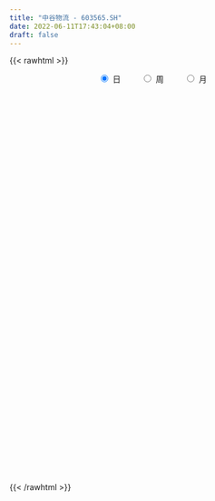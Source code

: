 ```yaml
---
title: "中谷物流 - 603565.SH"
date: 2022-06-11T17:43:04+08:00
draft: false
---
```

{{< rawhtml >}}
    <div style="text-align: center">
        <label style="padding: 1rem;"><input style="margin-right: .5rem" type="radio" name="period" value="D" checked onclick="period_change(this)">日</label>
        <label style="padding: 1rem;"><input style="margin-right: .5rem" type="radio" name="period" value="W" onclick="period_change(this)">周</label>
        <label style="padding: 1rem;"><input style="margin-right: .5rem" type="radio" name="period" value="M" onclick="period_change(this)">月</label>
    </div>
    <div id="chart" style="height: 700px;"></div> 
    <script type="text/javascript">
        const D_v = [237188.42,53908.66,262258.5,157095.09,136409.06,141090.63,128009.86,104294.39,94735.4,55069.88,57571.74,62837.96,72976.73,126540.37,88509.04,46260.18,53401.35,67285.75,56497.5,60122.3,65157.18,42280.66,78595.77,151498.36,154865.98,202336.04,271551.57,124899.42,53876.18,83811.5,65877.75,100836.95,74478.21,49555.76,63691.43,58298.59,59588.65,58805.15,25165.7,30138.31,25303.61,26498.11,25562.82,32880.27,24073.7,26639.36,21427.91,26574.02,19070.35,33360.5,27538.51,21193.32,27405.57,37505.98,33437.03,24473.67,42433.12,73672.25,83973.4,55628.96,40301.13,63546.05,41467.62,34018.12,53313.97,69613.46,49071.98,192414.61,159209.19,165263.36,182015.68,161382.34,144967.26,119355.01,110012.51,95532.97,74534.87,125785.97,142626.91,130291.02,65245.93,45692.0,49255.56,57880.87,33441.0,49603.56,33515.4,34345.32,48567.79,29032.4,37798.2,34421.09,49026.65,35272.4,51037.82,50056.37,47981.9,55543.21,29481.03,26419.26,38163.95,49086.45,35914.96,36861.52,41968.65,22007.99,20885.79,16574.69,12843.5,18260.0,19249.0,10300.0,9629.34,15726.39,17150.35,14775.33,17601.87,9841.48,14853.5,14336.48,12485.82,15570.83,8886.0,12252.0,13333.0,67188.78,42731.38,17237.01,25433.06,19379.09,10179.0,7295.32,5089.19,9665.38,10407.09,12994.4,8589.0,13946.46,10546.92,37596.73,21582.1,18361.0,11341.17,28903.71,18011.21,31109.28,27218.0,13348.51,16728.21,13982.54,24974.06,29580.59,23413.77,24142.42,36120.05,61499.69,28339.2,28182.96,24383.1,20309.07,22620.44,31397.43,17874.13,12346.64,28032.72,28359.95,23601.46,20793.22,32876.9,22154.28,33950.42,30893.47,28796.19,33280.57,28022.73,19840.08,25329.75,26369.53,26739.31,61157.09,28693.68,27820.47,21093.81,36969.8,30234.24,20315.42,16453.23,53147.92,23468.65,23628.27,22754.7,18573.2,21866.36,36500.93,65590.0,32618.9,27998.24,38865.68,32272.66,25819.1,25277.04,50028.18,66854.59,63545.66,48058.99,43547.23,61560.99,29495.45,33348.84,32374.08,48971.27,53253.25,36670.5,37921.16,42876.41,52183.66,53891.38,40890.33,31283.47,31998.07,27963.99,25483.39,22234.21,16722.92,58075.61,31749.33,38008.16,20814.33,20813.0,37808.53,43841.85,27788.57,21644.62,31009.96,40123.11,28193.48,16234.26,21354.5,12859.24,21304.59,24266.71,26273.94,31396.7,43392.72,30257.83,37747.88,37915.13,48502.74,25203.45,25056.4,26486.9,19545.86,42874.74,22317.4,32162.43,19506.12,22884.76,32183.06,61241.02,48445.57,26632.67,32977.0,30690.81,26247.45,41515.45,33191.3,31133.15,32504.44,27515.84,40191.12,38038.32,23428.79,17463.05,27979.4,36552.83,27703.31,24659.4,37189.65,25927.09,16694.2,23857.5,15529.3,26017.03,34445.75,61035.48,49175.4,36287.91,29463.75,30505.88,15322.04,48678.35,84995.78,45213.93,37396.67,28471.83,23181.98,23741.3,37683.09,13970.11,17723.11,35971.65,52099.7,17759.31,18333.33,22231.7,25793.79,24898.05,55899.92,102162.12,70518.48,52248.98,61992.1,67542.58,71637.5,36258.44,36835.63,49879.52,74580.47,111391.8,49463.98,28538.78,35239.1,30080.62,30476.71,22474.09,27125.4,24146.03,28667.1,15874.4,19447.12,24839.55,16776.5,24200.74,15125.28,17636.36,20215.41,25746.42,13764.83,14597.35,21381.23,20849.2,31403.36,20444.35,22147.09,20641.23,23944.24,27442.0,90794.11,63783.28,54504.33,32104.52,44068.75,68876.72,81752.59,76056.07,48252.6,50242.65,37378.96,36431.72,29111.66,70919.19,52640.64,67891.18,46865.22,35931.84,69575.14,53792.1,31244.69,37658.1,85626.36,63849.55,147723.39,86964.34,55699.93,39359.58,29937.43,35023.54,35275.24,39911.37,56055.82,58913.43,52223.64,45194.51,62580.7,77618.71,52229.09,65062.25,61030.55,78241.08,42403.41,52663.25,53467.57,54107.78,30991.67,48128.97,71557.97,68925.55,86074.68,112849.12,115734.88,108998.72,69878.68,71057.12,75734.2,59376.44,50500.72,63139.28,79488.03,83534.95,62311.8]
const D_histogram = [0.0,-0.2035783476,-0.5012835675,-0.7410432291,-0.8236506536,-0.8085703594,-0.7439724669,-0.6768319865,-0.633049198,-0.5479611566,-0.4816768057,-0.385520952,-0.2760805409,-0.141085248,-0.0836197875,-0.0431088336,0.0211260351,0.092347909,0.1493269918,0.128957668,0.0551381446,0.0440967546,0.1009615569,0.2424881276,0.3755004808,0.6185158097,0.5678854403,0.4411389367,0.3482661509,0.2309217533,0.1702344638,0.1893335626,0.1663874056,0.1300370977,0.1392249745,0.1378657393,0.1360345745,0.0832776014,0.0605275467,0.0321128226,0.0104984215,0.004466292,0.0078686864,0.0016719248,0.0089249312,0.0216547287,0.0224225377,0.004114269,0.0003269226,-0.0273463825,-0.0512471663,-0.0586501527,-0.0877378955,-0.0865727655,-0.0975801374,-0.0956340924,-0.1403363329,-0.0820637373,0.032140195,0.1019504792,0.11324033,0.1680492095,0.1875283557,0.2038366177,0.2500231253,0.2998203559,0.2898746627,0.4216715842,0.6491180061,0.7622925804,0.8433986286,0.8950398734,0.7479674786,0.7280482387,0.7074388833,0.5678022791,0.4138325607,0.3607537018,0.487105148,0.3793144758,0.2048589338,0.083451322,-0.1089372482,-0.3093164489,-0.4115973827,-0.3637675875,-0.3384013075,-0.2995934088,-0.2728574033,-0.2563820048,-0.2734204959,-0.220603748,-0.1339271499,-0.0653660522,0.0203043291,0.1045030977,0.2233325938,0.21673084,0.1300869569,0.125793243,0.14178274,0.2739849818,0.3310735331,0.2671355884,0.0803056796,-0.0999111418,-0.3467182832,-0.4536942121,-0.4880827358,-0.5244756921,-0.4371300848,-0.3626020592,-0.3036555206,-0.3206908027,-0.2388599843,-0.1868754821,-0.1897206208,-0.153598221,-0.0684299953,0.0163670918,0.0064661431,0.0098285466,0.0021601994,-0.0566973096,-0.1035812561,-0.0751725719,-0.1961718734,-0.2489501841,-0.2135151071,-0.2524340132,-0.266417937,-0.2596037562,-0.2350520112,-0.2160884325,-0.2113398272,-0.224840785,-0.1821896448,-0.1916797232,-0.1678225277,-0.0435217827,-0.0349895145,-0.0413121383,-0.0329073837,0.0054224468,0.0496380604,0.1646730317,0.2774854297,0.3300280197,0.3489462115,0.3220278809,0.4291541089,0.5658397587,0.6124039981,0.6477847178,0.1699414848,-0.2015909427,-0.4035910437,-0.4374065676,-0.4243026105,-0.3598122856,-0.2777999414,-0.0710466939,0.0302694492,0.1092591091,0.0792440872,0.2286360486,0.2957767718,0.3888568593,0.4694551834,0.463544786,0.2686486244,0.1199812443,0.1405498379,0.0226483808,-0.0170084696,-0.0412433647,-0.073592941,-0.1717064013,-0.2474306926,-0.3594715404,-0.4237645636,-0.4793210494,-0.5056133344,-0.451682278,-0.3479901118,-0.282845238,-0.2503749905,-0.3492824363,-0.3841550375,-0.3615101296,-0.3127501397,-0.2826501659,-0.2779431349,-0.0756141731,-0.0406514129,-0.082974573,-0.0558213134,0.0716563036,0.0292548478,-0.0217409475,0.0094768205,0.1665093907,0.4582446665,0.7076667525,0.851423877,1.1243303983,1.2768834237,1.2333274706,1.0841954271,0.8480717407,0.7089054818,0.6866058007,0.6586641725,0.6105572062,0.7877047926,0.8326652626,0.6080001759,0.4238416844,0.1773951413,0.0346105039,-0.0243075575,-0.1194131257,-0.2600223364,-0.3592856043,-0.6078537722,-0.7881687798,-0.8902045097,-0.8924024559,-0.8266839445,-0.517655612,-0.3302450464,-0.2766352417,-0.3046017322,-0.3075098755,-0.2759896595,-0.3866487632,-0.4240258264,-0.5025282243,-0.5077346306,-0.5734222228,-0.475071272,-0.3073332017,-0.4009493981,-0.5440659967,-0.7094660433,-0.7662262747,-0.8101599288,-0.7404344543,-0.6990781902,-0.6167273933,-0.5179751022,-0.4678220514,-0.32205758,-0.2324011077,-0.209523889,-0.1794465491,-0.1689983807,-0.0963492588,0.0448826134,0.1079994786,0.109027878,0.0995559717,0.1463136126,0.1502254098,0.2556464863,0.3100925668,0.3309421201,0.3339921822,0.3466627485,0.4430428372,0.4613838005,0.4370945977,0.3997643951,0.4089129511,0.3251665301,0.2174768214,0.1765107192,0.1229513439,0.0640261889,0.0282934282,0.0267748406,0.0033236042,-0.0020203357,0.0246914225,0.0987564687,0.0860748521,0.1037300332,0.0786110154,0.012503329,-0.0120406204,0.0514076334,0.1116812738,0.1678272933,0.141479224,0.0995839226,0.0652294056,0.0474643821,0.0013534709,-0.0218193697,-0.0516867652,-0.1000210911,-0.2094988819,-0.2662062222,-0.2575406874,-0.243505867,-0.1816140471,-0.1034059262,0.0532787802,0.2323088633,0.3662904627,0.436736563,0.5800960328,0.6269399761,0.5749437589,0.4649644649,0.3916329503,0.3665592846,0.46028002,0.3174482844,0.2277578643,0.1276947569,0.0458681573,-0.0918189933,-0.2136953816,-0.3200622271,-0.3976390465,-0.3405169187,-0.2388388514,-0.1420995268,-0.0519267187,0.0333507276,0.0523012077,0.0209084901,-0.0161896528,-0.0293551347,-0.0395265586,-0.0605997824,-0.0898159374,-0.0860235877,-0.1030263643,-0.1057717495,-0.0653725233,-0.0988172664,-0.1229606881,-0.1167539723,-0.1732702485,-0.2217082982,-0.4266881242,-0.5961756751,-0.6744614825,-0.6784555189,-0.7087958678,-0.7511672414,-0.7422629976,-0.6572373633,-0.5166105206,-0.3479665258,-0.2087382086,-0.1005134799,0.0013416942,0.1378962683,0.2312911469,0.3439035988,0.376996604,0.3921158573,0.4549100042,0.4290236278,0.3587821951,0.301256729,0.3018935871,0.2680645715,0.3484506839,0.3722483724,0.3035983987,0.2335176418,0.1663197895,0.1238559077,0.0503371092,0.0172524831,-0.1151527325,-0.1577407161,-0.1018739917,-0.0380483292,0.1098315008,0.2213439884,-0.35999173,-0.7239885159,-0.906779328,-0.980937409,-0.9674816453,-0.9161186306,-0.8103299445,-0.7079503758,-0.5974210337,-0.5034468282,-0.3649156369,-0.2189271934,-0.1347690923,-0.00284851,0.151461491,0.2832905772,0.3577347947,0.3946843326,0.4493305985,0.4441715207,0.4346090647,0.425626434,0.3935336633,0.3279578419,0.2785471423]
const D_fast = [0.0,-0.2544729345,-0.6774990463,-1.1025195151,-1.3910396031,-1.5781018987,-1.6994971229,-1.8015646391,-1.9160441502,-1.9679463979,-2.0220812484,-2.0223056327,-1.9818853568,-1.8821613759,-1.8456008624,-1.8158671168,-1.7463507394,-1.6520418882,-1.5577310574,-1.5458609642,-1.6058959515,-1.6059131528,-1.5238079613,-1.3216593587,-1.0947718853,-0.697127604,-0.6057866133,-0.6222483827,-0.6280546308,-0.6876685901,-0.7057972637,-0.6393647742,-0.6207140798,-0.6245551133,-0.5805609929,-0.5474537932,-0.5152763144,-0.5472138872,-0.5548320552,-0.5752185737,-0.5942083694,-0.5991239259,-0.5937543599,-0.5995331403,-0.5900489011,-0.5719054214,-0.565531978,-0.5828116794,-0.5865172952,-0.621027196,-0.6577397713,-0.6798052958,-0.7308275125,-0.7513055739,-0.7867079802,-0.8086704582,-0.8884567819,-0.8507001207,-0.7284611397,-0.6331632356,-0.5935633024,-0.4967421205,-0.4303808854,-0.3631134689,-0.25442118,-0.1296688605,-0.067145888,0.1700689296,0.559794853,0.8635425724,1.1554982777,1.4308994909,1.4708189658,1.6329117855,1.789162151,1.7914761165,1.7409645383,1.7780741048,2.0262018381,2.0132397848,1.8899989763,1.7894541949,1.5698313127,1.2921229997,1.0869427203,1.0438306186,0.9845965717,0.9485061182,0.9070277729,0.8594076703,0.7740140551,0.771679866,0.8248746766,0.8770942613,0.9678407249,1.0781652679,1.2528279125,1.3004088687,1.2462867247,1.2734413216,1.3248765036,1.5255749908,1.6654319254,1.6682778778,1.5015243889,1.2963297821,0.9628430698,0.7424435879,0.5860343803,0.418522501,0.3965855871,0.3804630979,0.3634957563,0.2662877735,0.2884035958,0.2936692276,0.2433939336,0.2411167782,0.3091775051,0.3980663651,0.3897819521,0.3956014924,0.3884731949,0.3154413585,0.242662098,0.2522776392,0.0822353693,-0.0327804873,-0.0507241871,-0.1527515965,-0.2333400045,-0.2914267629,-0.3256380207,-0.3606965501,-0.4087829016,-0.4784940556,-0.4813903266,-0.5388003358,-0.5568987722,-0.4434784729,-0.4436935834,-0.4603442417,-0.460166333,-0.4204808908,-0.3638557621,-0.2076525329,-0.0254687775,0.1095808175,0.2157355621,0.2693242018,0.483738957,0.7618845464,0.9615497854,1.1588766845,0.7235188228,0.3015886596,-0.0013092023,-0.1444763681,-0.2374480637,-0.2629108101,-0.2503484513,-0.0613568772,0.0475266281,0.1538310653,0.1436270652,0.3501780387,0.4912629549,0.6815572572,0.8795193772,0.9894951763,0.8617611708,0.7430891018,0.7987951548,0.6865557929,0.6426468252,0.6081010888,0.5573532773,0.4163132167,0.2787312522,0.0768225194,-0.0934116448,-0.2687983929,-0.4214940115,-0.4804835245,-0.4637888863,-0.4693553221,-0.4994788222,-0.685706877,-0.8166182376,-0.8843508622,-0.9137784072,-0.9543409749,-1.0191197276,-0.835694309,-0.8108944021,-0.8739612055,-0.8607632741,-0.7153715812,-0.7504593252,-0.8068903573,-0.7733033841,-0.5746434663,-0.1683470239,0.2579917503,0.614604844,1.1685939648,1.6403678462,1.9051437607,2.027060574,2.0029548228,2.0410149343,2.1903667034,2.3270911184,2.4316234536,2.8056972381,3.0588240238,2.986158981,2.9079609107,2.7058631529,2.5717311415,2.5067361907,2.3817773411,2.1761625462,1.9870778773,1.5865462664,1.2091890638,0.8846022064,0.6593036463,0.5183511716,0.6979656011,0.8028149051,0.7872658994,0.6831489759,0.6033633636,0.5658861648,0.3585648703,0.2151813505,0.0110468965,-0.1210931674,-0.3301363153,-0.3505531826,-0.2596484127,-0.4535019586,-0.7326350563,-1.0754016137,-1.3237184138,-1.5701920502,-1.6855751893,-1.8189884727,-1.8908195241,-1.9215610085,-1.9883634706,-1.9231133943,-1.8915571989,-1.9210609523,-1.9358452498,-1.9676466765,-1.9190848693,-1.7666323437,-1.676515609,-1.64823024,-1.6328131534,-1.5494771094,-1.5080089597,-1.3386762617,-1.2067070394,-1.1031219561,-1.0165738485,-0.917237595,-0.710096797,-0.5764098836,-0.491425437,-0.4288145408,-0.3174377471,-0.3198925355,-0.3732130388,-0.3700514612,-0.3928730006,-0.4357916083,-0.464451012,-0.4592758894,-0.4818962248,-0.4877452486,-0.4548606347,-0.3561064714,-0.347269375,-0.3036816856,-0.3091479496,-0.3721298037,-0.3996839082,-0.3233837461,-0.2351897872,-0.1370869443,-0.1280652077,-0.1450645285,-0.163111694,-0.169010622,-0.2147831654,-0.2434108485,-0.2861999353,-0.3595395339,-0.5213920453,-0.6446509411,-0.7003705782,-0.7472122245,-0.7307239164,-0.6783672771,-0.5083628756,-0.2712555767,-0.0457013616,0.1339288794,0.4223123574,0.6258912947,0.7176310172,0.7238928395,0.7484695625,0.8150357179,1.0238264583,0.9603567939,0.9276058397,0.8594664217,0.7891068614,0.6284649625,0.4531647287,0.2667823264,0.0897957454,0.0617886435,0.103756998,0.1649714409,0.2421625693,0.3357776975,0.3678034795,0.3416378845,0.3004923284,0.2799880628,0.2599349993,0.2237118298,0.1720416905,0.1543281432,0.1115687755,0.082380453,0.1064365484,0.0482874887,-0.006596105,-0.0295778823,-0.1294117206,-0.2332768449,-0.544928702,-0.8634601717,-1.1103613497,-1.2839692658,-1.4915085817,-1.7216717655,-1.8983332712,-1.9776169778,-1.9661427652,-1.8844904018,-1.7974466368,-1.714350278,-1.6121596804,-1.4411310392,-1.2899133739,-1.0913250223,-0.9639828662,-0.8508346485,-0.6743130005,-0.59294347,-0.5734893539,-0.5557006378,-0.4795903828,-0.4464032557,-0.2789044722,-0.1620446906,-0.1547950647,-0.1664964111,-0.1921143161,-0.2036142209,-0.2645487421,-0.2933202474,-0.4545136462,-0.5365368088,-0.5061385823,-0.4518250021,-0.2764872969,-0.1096388122,-0.780972463,-1.325966378,-1.7354520221,-2.0548444553,-2.2832591029,-2.4609257458,-2.5577195459,-2.6323275711,-2.6711534875,-2.703040989,-2.6557387069,-2.5644820618,-2.5140162338,-2.382807779,-2.1906324052,-1.9879806747,-1.8241027585,-1.6884821375,-1.521503222,-1.4156194196,-1.3165296095,-1.2191056316,-1.1528149865,-1.1364013474,-1.1161752615]
const D_slow = [0.0,-0.0508945869,-0.1762154788,-0.361476286,-0.5673889494,-0.7695315393,-0.955524656,-1.1247326526,-1.2829949521,-1.4199852413,-1.5404044427,-1.6367846807,-1.7058048159,-1.7410761279,-1.7619810748,-1.7727582832,-1.7674767745,-1.7443897972,-1.7070580493,-1.6748186323,-1.6610340961,-1.6500099074,-1.6247695182,-1.5641474863,-1.4702723661,-1.3156434137,-1.1736720536,-1.0633873194,-0.9763207817,-0.9185903434,-0.8760317274,-0.8286983368,-0.7871014854,-0.754592211,-0.7197859673,-0.6853195325,-0.6513108889,-0.6304914886,-0.6153596019,-0.6073313963,-0.6047067909,-0.6035902179,-0.6016230463,-0.6012050651,-0.5989738323,-0.5935601501,-0.5879545157,-0.5869259484,-0.5868442178,-0.5936808134,-0.606492605,-0.6211551432,-0.643089617,-0.6647328084,-0.6891278428,-0.7130363659,-0.7481204491,-0.7686363834,-0.7606013347,-0.7351137148,-0.7068036324,-0.66479133,-0.6179092411,-0.5669500866,-0.5044443053,-0.4294892163,-0.3570205507,-0.2516026546,-0.0893231531,0.101249992,0.3120996491,0.5358596175,0.7228514872,0.9048635468,1.0817232677,1.2236738374,1.3271319776,1.4173204031,1.5390966901,1.633925309,1.6851400425,1.706002873,1.6787685609,1.6014394487,1.498540103,1.4075982061,1.3229978792,1.248099527,1.1798851762,1.115789675,1.047434551,0.992283614,0.9588018266,0.9424603135,0.9475363958,0.9736621702,1.0294953187,1.0836780287,1.1161997679,1.1476480786,1.1830937636,1.2515900091,1.3343583923,1.4011422894,1.4212187093,1.3962409239,1.3095613531,1.1961378,1.0741171161,0.9429981931,0.8337156719,0.7430651571,0.6671512769,0.5869785762,0.5272635802,0.4805447096,0.4331145544,0.3947149992,0.3776075004,0.3816992733,0.3833158091,0.3857729457,0.3863129956,0.3721386682,0.3462433541,0.3274502112,0.2784072428,0.2161696968,0.16279092,0.0996824167,0.0330779324,-0.0318230066,-0.0905860094,-0.1446081176,-0.1974430744,-0.2536532706,-0.2992006818,-0.3471206126,-0.3890762445,-0.3999566902,-0.4087040688,-0.4190321034,-0.4272589493,-0.4259033376,-0.4134938225,-0.3723255646,-0.3029542072,-0.2204472023,-0.1332106494,-0.0527036791,0.0545848481,0.1960447878,0.3491457873,0.5110919667,0.5535773379,0.5031796023,0.4022818413,0.2929301995,0.1868545468,0.0969014754,0.0274514901,0.0096898166,0.0172571789,0.0445719562,0.064382978,0.1215419901,0.1954861831,0.2927003979,0.4100641938,0.5259503903,0.5931125464,0.6231078575,0.6582453169,0.6639074121,0.6596552947,0.6493444536,0.6309462183,0.588019618,0.5261619448,0.4362940597,0.3303529188,0.2105226565,0.0841193229,-0.0288012466,-0.1157987745,-0.186510084,-0.2491038317,-0.3364244408,-0.4324632001,-0.5228407325,-0.6010282675,-0.6716908089,-0.7411765927,-0.7600801359,-0.7702429892,-0.7909866324,-0.8049419608,-0.7870278849,-0.7797141729,-0.7851494098,-0.7827802047,-0.741152857,-0.6265916904,-0.4496750023,-0.236819033,0.0442635666,0.3634844225,0.6718162901,0.9428651469,1.1548830821,1.3321094525,1.5037609027,1.6684269458,1.8210662474,2.0179924455,2.2261587612,2.3781588052,2.4841192263,2.5284680116,2.5371206376,2.5310437482,2.5011904668,2.4361848827,2.3463634816,2.1944000386,1.9973578436,1.7748067162,1.5517061022,1.3450351161,1.2156212131,1.1330599515,1.0639011411,0.987750708,0.9108732392,0.8418758243,0.7452136335,0.6392071769,0.5135751208,0.3866414632,0.2432859075,0.1245180894,0.047684789,-0.0525525605,-0.1885690597,-0.3659355705,-0.5574921392,-0.7600321214,-0.9451407349,-1.1199102825,-1.2740921308,-1.4035859064,-1.5205414192,-1.6010558142,-1.6591560911,-1.7115370634,-1.7563987007,-1.7986482958,-1.8227356105,-1.8115149572,-1.7845150875,-1.757258118,-1.7323691251,-1.6957907219,-1.6582343695,-1.5943227479,-1.5167996062,-1.4340640762,-1.3505660307,-1.2639003435,-1.1531396342,-1.0377936841,-0.9285200347,-0.8285789359,-0.7263506981,-0.6450590656,-0.5906898603,-0.5465621804,-0.5158243445,-0.4998177972,-0.4927444402,-0.48605073,-0.485219829,-0.4857249129,-0.4795520573,-0.4548629401,-0.4333442271,-0.4074117188,-0.3877589649,-0.3846331327,-0.3876432878,-0.3747913794,-0.346871061,-0.3049142377,-0.2695444317,-0.244648451,-0.2283410996,-0.2164750041,-0.2161366364,-0.2215914788,-0.2345131701,-0.2595184429,-0.3118931633,-0.3784447189,-0.4428298908,-0.5037063575,-0.5491098693,-0.5749613508,-0.5616416558,-0.50356444,-0.4119918243,-0.3028076836,-0.1577836754,-0.0010486813,0.1426872584,0.2589283746,0.3568366122,0.4484764333,0.5635464383,0.6429085094,0.6998479755,0.7317716647,0.7432387041,0.7202839557,0.6668601103,0.5868445536,0.4874347919,0.4023055622,0.3425958494,0.3070709677,0.294089288,0.3024269699,0.3155022718,0.3207293944,0.3166819812,0.3093431975,0.2994615578,0.2843116122,0.2618576279,0.240351731,0.2145951399,0.1881522025,0.1718090717,0.1471047551,0.1163645831,0.08717609,0.0438585279,-0.0115685467,-0.1182405778,-0.2672844965,-0.4358998672,-0.6055137469,-0.7827127139,-0.9705045242,-1.1560702736,-1.3203796144,-1.4495322446,-1.536523876,-1.5887084282,-1.6138367982,-1.6135013746,-1.5790273075,-1.5212045208,-1.4352286211,-1.3409794701,-1.2429505058,-1.1292230047,-1.0219670978,-0.932271549,-0.8569573668,-0.78148397,-0.7144678271,-0.6273551561,-0.534293063,-0.4583934633,-0.4000140529,-0.3584341055,-0.3274701286,-0.3148858513,-0.3105727305,-0.3393609137,-0.3787960927,-0.4042645906,-0.4137766729,-0.3863187977,-0.3309828006,-0.4209807331,-0.6019778621,-0.8286726941,-1.0739070463,-1.3157774576,-1.5448071153,-1.7473896014,-1.9243771953,-2.0737324538,-2.1995941608,-2.29082307,-2.3455548684,-2.3792471415,-2.379959269,-2.3420938962,-2.2712712519,-2.1818375532,-2.0831664701,-1.9708338205,-1.8597909403,-1.7511386741,-1.6447320656,-1.5463486498,-1.4643591893,-1.3947224038]
const D_data = [['2020-09-25', 26.63, 31.95, 26.63, 31.95],['2020-09-28', 28.76, 28.76, 28.76, 29.88],['2020-09-29', 25.88, 25.92, 25.88, 27.35],['2020-09-30', 25.95, 24.65, 24.6, 26.05],['2020-10-09', 24.85, 25.05, 24.01, 25.6],['2020-10-12', 24.85, 25.34, 24.65, 25.51],['2020-10-13', 25.3, 25.43, 25.08, 25.86],['2020-10-14', 25.4, 25.1, 24.87, 25.51],['2020-10-15', 25.15, 24.41, 24.35, 25.2],['2020-10-16', 24.37, 24.61, 24.31, 24.74],['2020-10-19', 24.45, 24.16, 24.12, 24.66],['2020-10-20', 24.06, 24.4, 23.82, 24.42],['2020-10-21', 24.29, 24.62, 24.28, 24.68],['2020-10-22', 24.7, 25.19, 24.56, 25.75],['2020-10-23', 24.89, 24.4, 24.16, 25.05],['2020-10-26', 24.08, 24.15, 23.95, 24.36],['2020-10-27', 24.14, 24.47, 23.85, 24.7],['2020-10-28', 24.33, 24.72, 24.1, 24.75],['2020-10-29', 24.27, 24.74, 24.16, 24.78],['2020-10-30', 24.82, 23.74, 23.66, 24.88],['2020-11-02', 23.64, 22.65, 22.6, 23.94],['2020-11-03', 22.68, 23.01, 22.66, 23.15],['2020-11-04', 22.94, 23.81, 22.94, 24.22],['2020-11-05', 23.8, 25.32, 23.8, 25.99],['2020-11-06', 25.28, 25.99, 24.69, 27.0],['2020-11-09', 27.05, 28.59, 27.05, 28.59],['2020-11-10', 29.74, 25.73, 25.73, 29.74],['2020-11-11', 25.06, 24.54, 24.42, 25.53],['2020-11-12', 24.51, 24.54, 24.38, 24.93],['2020-11-13', 24.33, 23.76, 23.56, 24.49],['2020-11-16', 24.23, 24.02, 23.87, 24.46],['2020-11-17', 23.88, 24.93, 23.68, 25.28],['2020-11-18', 24.71, 24.42, 24.24, 24.97],['2020-11-19', 24.25, 24.1, 23.92, 24.27],['2020-11-20', 24.16, 24.6, 24.0, 24.84],['2020-11-23', 24.47, 24.5, 24.38, 24.98],['2020-11-24', 24.35, 24.5, 24.1, 24.8],['2020-11-25', 24.5, 23.71, 23.69, 24.66],['2020-11-26', 23.6, 23.85, 23.52, 23.96],['2020-11-27', 23.84, 23.59, 23.34, 23.84],['2020-11-30', 23.59, 23.47, 23.38, 23.68],['2020-12-01', 23.45, 23.51, 23.36, 23.63],['2020-12-02', 23.54, 23.54, 23.45, 23.65],['2020-12-03', 23.55, 23.33, 23.3, 23.62],['2020-12-04', 23.33, 23.42, 23.13, 23.48],['2020-12-07', 23.39, 23.47, 23.19, 23.61],['2020-12-08', 23.45, 23.29, 23.29, 23.54],['2020-12-09', 23.22, 22.93, 22.9, 23.37],['2020-12-10', 22.93, 22.97, 22.85, 23.13],['2020-12-11', 23.04, 22.49, 22.31, 23.04],['2020-12-14', 22.5, 22.28, 22.15, 22.5],['2020-12-15', 22.22, 22.27, 21.98, 22.36],['2020-12-16', 22.25, 21.75, 21.65, 22.27],['2020-12-17', 21.68, 21.89, 21.53, 22.06],['2020-12-18', 21.8, 21.54, 21.48, 21.93],['2020-12-21', 21.81, 21.5, 21.47, 21.81],['2020-12-22', 21.47, 20.6, 20.51, 21.47],['2020-12-23', 21.25, 21.73, 21.24, 22.3],['2020-12-24', 22.2, 22.77, 21.4, 22.79],['2020-12-25', 22.22, 22.66, 22.2, 22.93],['2020-12-28', 22.79, 22.13, 21.86, 22.79],['2020-12-29', 22.03, 22.87, 21.71, 23.48],['2020-12-30', 22.51, 22.68, 22.46, 23.3],['2020-12-31', 22.96, 22.81, 22.72, 23.19],['2021-01-04', 22.9, 23.46, 22.8, 23.86],['2021-01-05', 23.12, 23.92, 23.11, 24.0],['2021-01-06', 23.88, 23.46, 23.03, 23.88],['2021-01-07', 24.4, 25.81, 24.31, 25.81],['2021-01-08', 27.01, 28.39, 26.63, 28.39],['2021-01-11', 28.7, 28.45, 27.62, 29.49],['2021-01-12', 31.19, 29.25, 28.38, 31.19],['2021-01-13', 29.01, 30.0, 29.0, 30.89],['2021-01-14', 29.15, 28.0, 27.0, 29.92],['2021-01-15', 28.81, 29.85, 28.22, 30.38],['2021-01-18', 29.5, 30.45, 29.5, 31.18],['2021-01-19', 30.48, 29.2, 28.73, 30.79],['2021-01-20', 29.98, 28.8, 28.66, 30.3],['2021-01-21', 28.62, 30.01, 28.31, 31.68],['2021-01-22', 29.99, 33.01, 29.99, 33.01],['2021-01-25', 31.99, 30.7, 30.25, 32.5],['2021-01-26', 30.6, 29.57, 29.11, 31.49],['2021-01-27', 28.89, 29.79, 28.89, 30.27],['2021-01-28', 29.13, 28.28, 28.1, 30.22],['2021-01-29', 28.67, 27.18, 26.56, 28.84],['2021-02-01', 26.95, 27.52, 26.81, 27.82],['2021-02-02', 27.8, 29.15, 27.51, 29.8],['2021-02-03', 28.65, 28.98, 28.16, 29.3],['2021-02-04', 28.66, 29.25, 28.0, 29.32],['2021-02-05', 29.0, 29.22, 28.9, 30.81],['2021-02-08', 29.34, 29.16, 29.06, 30.47],['2021-02-09', 28.28, 28.68, 27.8, 29.14],['2021-02-10', 28.68, 29.6, 28.39, 29.99],['2021-02-18', 30.49, 30.4, 29.7, 31.19],['2021-02-19', 30.1, 30.65, 29.1, 30.78],['2021-02-22', 30.69, 31.4, 30.47, 32.48],['2021-02-23', 30.9, 32.03, 30.7, 33.28],['2021-02-24', 31.76, 33.29, 31.01, 33.29],['2021-02-25', 33.28, 32.35, 31.0, 34.77],['2021-02-26', 30.56, 31.39, 30.0, 31.84],['2021-03-01', 31.86, 32.44, 31.53, 32.96],['2021-03-02', 32.96, 33.0, 31.6, 33.7],['2021-03-03', 32.52, 35.2, 32.11, 35.88],['2021-03-04', 35.11, 35.2, 34.45, 36.0],['2021-03-05', 35.19, 34.1, 32.89, 35.4],['2021-03-08', 34.28, 32.22, 32.06, 34.48],['2021-03-09', 31.88, 31.5, 30.51, 32.33],['2021-03-10', 31.67, 29.52, 29.5, 31.86],['2021-03-11', 29.87, 30.17, 29.0, 30.48],['2021-03-12', 30.0, 30.48, 29.8, 30.6],['2021-03-15', 30.38, 30.0, 29.68, 31.1],['2021-03-16', 30.21, 31.43, 30.0, 31.5],['2021-03-17', 31.43, 31.5, 31.01, 31.96],['2021-03-18', 31.17, 31.5, 30.88, 31.66],['2021-03-19', 31.14, 30.5, 30.42, 31.99],['2021-03-22', 30.88, 31.77, 30.72, 31.83],['2021-03-23', 31.89, 31.66, 31.05, 31.96],['2021-03-24', 31.15, 31.02, 31.02, 32.18],['2021-03-25', 30.88, 31.52, 30.72, 31.96],['2021-03-26', 31.46, 32.43, 31.4, 32.44],['2021-03-29', 32.63, 32.92, 32.44, 33.5],['2021-03-30', 32.4, 32.0, 31.9, 33.0],['2021-03-31', 32.0, 32.21, 31.38, 32.46],['2021-04-01', 32.56, 32.12, 32.0, 33.16],['2021-04-02', 32.0, 31.33, 31.3, 32.17],['2021-04-06', 31.5, 31.18, 30.71, 31.68],['2021-04-07', 34.06, 32.05, 30.6, 34.3],['2021-04-08', 31.0, 29.86, 29.81, 31.75],['2021-04-09', 29.6, 30.1, 29.2, 30.2],['2021-04-12', 29.7, 31.0, 28.8, 31.05],['2021-04-13', 30.5, 29.89, 29.39, 30.6],['2021-04-14', 29.9, 29.86, 29.4, 30.39],['2021-04-15', 29.81, 29.89, 29.48, 30.09],['2021-04-16', 29.91, 29.99, 29.71, 30.1],['2021-04-19', 29.92, 29.84, 29.52, 30.1],['2021-04-20', 29.9, 29.53, 29.5, 29.9],['2021-04-21', 29.55, 29.07, 29.0, 29.75],['2021-04-22', 29.36, 29.65, 29.27, 29.94],['2021-04-23', 29.54, 28.89, 28.39, 29.72],['2021-04-26', 29.02, 29.15, 28.6, 29.59],['2021-04-27', 29.52, 30.67, 29.51, 32.06],['2021-04-28', 31.0, 29.49, 27.6, 31.0],['2021-04-29', 29.6, 29.22, 28.93, 30.2],['2021-04-30', 29.08, 29.32, 29.08, 29.83],['2021-05-06', 30.0, 29.75, 29.54, 31.5],['2021-05-07', 29.73, 30.01, 29.5, 30.58],['2021-05-10', 29.78, 31.36, 29.1, 31.41],['2021-05-11', 31.39, 32.08, 31.22, 33.0],['2021-05-12', 32.08, 31.98, 31.58, 32.49],['2021-05-13', 31.62, 32.0, 31.11, 32.37],['2021-05-14', 32.16, 31.66, 31.12, 32.3],['2021-05-17', 31.67, 33.86, 31.59, 33.88],['2021-05-18', 33.49, 35.31, 33.01, 35.79],['2021-05-19', 35.87, 35.19, 34.43, 35.97],['2021-05-20', 35.18, 35.84, 34.5, 36.25],['2021-05-21', 27.8, 28.61, 25.91, 29.57],['2021-05-24', 28.3, 27.7, 25.8, 28.3],['2021-05-25', 27.41, 28.09, 27.06, 28.23],['2021-05-26', 27.98, 29.27, 27.73, 29.88],['2021-05-27', 29.31, 29.49, 29.05, 30.56],['2021-05-28', 29.45, 30.05, 29.21, 30.49],['2021-05-31', 30.29, 30.42, 29.5, 30.83],['2021-06-01', 30.42, 32.63, 29.77, 32.77],['2021-06-02', 32.0, 32.13, 31.8, 32.96],['2021-06-03', 32.19, 32.4, 31.71, 32.83],['2021-06-04', 32.05, 31.25, 30.39, 32.28],['2021-06-07', 31.57, 33.96, 31.1, 34.28],['2021-06-08', 33.9, 33.75, 32.99, 35.3],['2021-06-09', 33.55, 34.82, 33.55, 35.35],['2021-06-10', 34.86, 35.53, 34.86, 36.98],['2021-06-11', 35.61, 35.09, 34.04, 35.84],['2021-06-15', 34.8, 32.55, 32.19, 34.98],['2021-06-16', 32.67, 32.44, 31.58, 33.65],['2021-06-17', 33.09, 34.41, 32.93, 34.66],['2021-06-18', 34.24, 32.57, 32.28, 34.24],['2021-06-21', 31.94, 33.22, 31.62, 33.74],['2021-06-22', 33.13, 33.31, 32.33, 33.78],['2021-06-23', 33.07, 33.1, 32.7, 34.2],['2021-06-24', 33.24, 31.91, 31.88, 33.34],['2021-06-25', 32.46, 31.63, 31.32, 32.46],['2021-06-28', 31.56, 30.49, 29.29, 31.64],['2021-06-29', 30.44, 30.35, 29.59, 30.61],['2021-06-30', 30.47, 29.81, 29.57, 31.39],['2021-07-01', 29.91, 29.58, 29.26, 30.19],['2021-07-02', 29.86, 30.28, 29.4, 31.2],['2021-07-05', 30.7, 31.0, 30.12, 31.1],['2021-07-06', 31.0, 30.7, 30.23, 31.3],['2021-07-07', 30.85, 30.31, 29.92, 30.89],['2021-07-08', 30.29, 28.2, 27.96, 30.5],['2021-07-09', 28.22, 28.29, 28.08, 28.79],['2021-07-12', 28.52, 28.61, 28.1, 29.07],['2021-07-13', 28.62, 28.78, 28.0, 28.88],['2021-07-14', 28.6, 28.43, 28.2, 29.04],['2021-07-15', 28.13, 27.88, 27.05, 28.43],['2021-07-16', 28.4, 30.67, 28.12, 30.67],['2021-07-19', 31.5, 29.06, 28.26, 31.57],['2021-07-20', 28.8, 27.91, 27.73, 28.8],['2021-07-21', 28.04, 28.57, 27.8, 28.92],['2021-07-22', 29.57, 30.14, 28.65, 30.6],['2021-07-23', 30.1, 28.17, 28.01, 30.1],['2021-07-26', 27.62, 27.7, 26.61, 28.15],['2021-07-27', 27.7, 28.56, 27.1, 28.77],['2021-07-28', 28.01, 30.61, 27.11, 31.27],['2021-07-29', 30.54, 33.67, 30.1, 33.67],['2021-07-30', 33.5, 35.0, 32.98, 35.66],['2021-08-02', 35.0, 35.32, 33.17, 35.66],['2021-08-03', 34.67, 38.85, 34.1, 38.85],['2021-08-04', 38.85, 39.49, 37.41, 41.99],['2021-08-05', 39.35, 38.41, 37.96, 39.97],['2021-08-06', 39.14, 37.61, 37.38, 39.2],['2021-08-09', 38.36, 36.4, 36.31, 38.49],['2021-08-10', 37.32, 37.4, 36.25, 38.17],['2021-08-11', 37.4, 39.19, 37.27, 41.08],['2021-08-12', 39.3, 39.75, 38.62, 41.4],['2021-08-13', 40.59, 40.05, 38.36, 40.99],['2021-08-16', 39.7, 44.06, 39.42, 44.06],['2021-08-17', 44.03, 43.96, 41.96, 47.0],['2021-08-18', 43.7, 41.0, 39.61, 44.26],['2021-08-19', 40.56, 41.16, 39.25, 42.5],['2021-08-20', 41.35, 39.81, 39.0, 41.88],['2021-08-23', 40.3, 40.5, 39.2, 41.0],['2021-08-24', 40.66, 41.37, 40.01, 42.0],['2021-08-25', 40.57, 40.8, 40.0, 42.49],['2021-08-26', 40.8, 39.79, 39.14, 41.15],['2021-08-27', 39.8, 39.75, 39.29, 40.37],['2021-08-30', 39.79, 36.87, 35.98, 39.79],['2021-08-31', 37.38, 36.3, 36.16, 37.7],['2021-09-01', 36.4, 36.11, 34.98, 36.9],['2021-09-02', 35.55, 36.6, 35.55, 37.5],['2021-09-03', 36.85, 37.14, 36.07, 37.5],['2021-09-06', 37.14, 40.85, 37.14, 40.85],['2021-09-07', 41.91, 40.5, 38.58, 42.8],['2021-09-08', 41.77, 39.39, 38.93, 41.77],['2021-09-09', 38.96, 38.35, 37.8, 39.08],['2021-09-10', 38.37, 38.47, 38.02, 39.69],['2021-09-13', 38.47, 38.87, 36.53, 40.39],['2021-09-14', 38.87, 36.72, 36.62, 38.88],['2021-09-15', 36.46, 37.01, 36.46, 37.53],['2021-09-16', 37.03, 35.89, 35.89, 37.88],['2021-09-17', 35.89, 36.24, 35.53, 36.76],['2021-09-22', 35.24, 34.9, 34.0, 35.99],['2021-09-23', 34.9, 36.65, 34.9, 37.86],['2021-09-24', 36.49, 37.94, 36.12, 38.22],['2021-09-27', 37.5, 34.58, 34.47, 37.91],['2021-09-28', 34.0, 32.92, 32.64, 35.18],['2021-09-29', 32.37, 31.26, 31.18, 32.99],['2021-09-30', 31.47, 31.36, 31.3, 32.51],['2021-10-08', 32.28, 30.52, 30.22, 32.29],['2021-10-11', 30.5, 31.27, 30.31, 32.26],['2021-10-12', 31.15, 30.49, 29.84, 31.25],['2021-10-13', 30.39, 30.64, 30.07, 30.88],['2021-10-14', 30.43, 30.69, 30.0, 31.47],['2021-10-15', 30.78, 29.88, 29.61, 30.8],['2021-10-18', 29.69, 31.07, 29.59, 31.29],['2021-10-19', 31.49, 30.55, 30.34, 31.5],['2021-10-20', 30.33, 29.6, 29.46, 30.5],['2021-10-21', 29.63, 29.43, 29.3, 30.18],['2021-10-22', 29.5, 28.9, 28.78, 29.5],['2021-10-25', 28.83, 29.54, 28.52, 30.02],['2021-10-26', 29.64, 30.7, 29.4, 31.35],['2021-10-27', 30.59, 30.08, 29.2, 30.59],['2021-10-28', 29.72, 29.31, 29.11, 30.04],['2021-10-29', 29.39, 28.99, 28.42, 29.55],['2021-11-01', 28.75, 29.65, 28.28, 29.95],['2021-11-02', 29.55, 29.13, 28.8, 29.76],['2021-11-03', 29.4, 30.63, 28.86, 30.82],['2021-11-04', 30.78, 30.43, 29.92, 31.1],['2021-11-05', 30.23, 30.26, 29.88, 30.98],['2021-11-08', 30.26, 30.17, 29.16, 30.9],['2021-11-09', 30.12, 30.42, 29.63, 30.6],['2021-11-10', 30.77, 31.91, 30.03, 31.95],['2021-11-11', 31.91, 31.45, 30.88, 31.91],['2021-11-12', 31.29, 31.12, 30.61, 31.48],['2021-11-15', 31.15, 31.0, 30.68, 31.35],['2021-11-16', 31.1, 31.72, 30.9, 31.81],['2021-11-17', 32.0, 30.55, 30.5, 32.13],['2021-11-18', 30.5, 29.86, 29.8, 30.52],['2021-11-19', 29.83, 30.37, 29.63, 30.59],['2021-11-22', 30.37, 30.0, 29.75, 31.08],['2021-11-23', 30.0, 29.63, 29.42, 30.15],['2021-11-24', 29.63, 29.63, 29.38, 29.82],['2021-11-25', 29.58, 29.91, 29.58, 30.26],['2021-11-26', 29.75, 29.51, 29.47, 29.91],['2021-11-29', 29.38, 29.59, 28.85, 29.69],['2021-11-30', 29.5, 29.99, 29.15, 30.3],['2021-12-01', 30.54, 30.84, 30.01, 31.35],['2021-12-02', 30.58, 29.93, 29.68, 30.98],['2021-12-03', 30.08, 30.34, 30.05, 31.3],['2021-12-06', 30.27, 29.8, 29.72, 30.58],['2021-12-07', 29.87, 29.02, 28.7, 30.04],['2021-12-08', 29.0, 29.24, 28.89, 29.42],['2021-12-09', 29.18, 30.41, 29.03, 30.46],['2021-12-10', 30.39, 30.72, 30.08, 31.92],['2021-12-13', 31.53, 31.05, 30.77, 31.9],['2021-12-14', 31.29, 30.18, 30.16, 31.5],['2021-12-15', 30.05, 29.86, 29.8, 30.44],['2021-12-16', 29.78, 29.78, 29.57, 30.05],['2021-12-17', 29.81, 29.86, 29.75, 30.4],['2021-12-20', 29.95, 29.32, 28.76, 29.97],['2021-12-21', 29.0, 29.38, 28.82, 29.45],['2021-12-22', 29.38, 29.09, 28.9, 29.54],['2021-12-23', 29.36, 28.55, 28.44, 29.36],['2021-12-24', 28.55, 27.19, 26.82, 28.55],['2021-12-27', 27.19, 27.16, 27.1, 27.56],['2021-12-28', 27.39, 27.58, 27.12, 27.88],['2021-12-29', 27.68, 27.44, 27.26, 27.98],['2021-12-30', 27.44, 28.0, 27.31, 28.09],['2021-12-31', 28.1, 28.39, 27.7, 28.59],['2022-01-04', 28.58, 29.91, 28.45, 30.46],['2022-01-05', 29.8, 31.14, 29.48, 32.5],['2022-01-06', 30.5, 31.6, 30.2, 31.97],['2022-01-07', 31.81, 31.63, 31.21, 31.98],['2022-01-10', 31.8, 33.5, 31.46, 33.68],['2022-01-11', 33.5, 33.28, 32.71, 33.88],['2022-01-12', 33.2, 32.52, 31.72, 33.46],['2022-01-13', 32.47, 31.8, 31.66, 32.5],['2022-01-14', 31.78, 32.15, 31.43, 32.5],['2022-01-17', 32.2, 32.85, 31.08, 33.35],['2022-01-18', 33.34, 34.93, 32.67, 35.36],['2022-01-19', 35.87, 32.23, 31.44, 35.92],['2022-01-20', 32.0, 32.58, 31.61, 33.25],['2022-01-21', 32.32, 32.18, 32.06, 32.85],['2022-01-24', 32.1, 32.09, 31.84, 32.8],['2022-01-25', 32.09, 30.88, 30.75, 32.2],['2022-01-26', 30.9, 30.35, 29.88, 31.5],['2022-01-27', 30.37, 29.8, 29.73, 30.68],['2022-01-28', 30.4, 29.45, 29.0, 30.4],['2022-02-07', 29.77, 30.85, 29.57, 30.9],['2022-02-08', 30.65, 31.66, 30.27, 31.78],['2022-02-09', 31.95, 32.03, 31.65, 32.36],['2022-02-10', 32.0, 32.42, 31.58, 32.6],['2022-02-11', 32.4, 32.87, 32.2, 33.13],['2022-02-14', 32.78, 32.4, 32.08, 32.92],['2022-02-15', 32.4, 31.81, 31.06, 32.55],['2022-02-16', 31.81, 31.6, 31.33, 32.08],['2022-02-17', 31.92, 31.79, 31.15, 31.99],['2022-02-18', 31.75, 31.78, 31.41, 32.59],['2022-02-21', 31.5, 31.56, 30.77, 31.84],['2022-02-22', 32.0, 31.3, 31.02, 32.01],['2022-02-23', 31.53, 31.61, 30.95, 31.87],['2022-02-24', 31.36, 31.27, 30.66, 31.95],['2022-02-25', 31.45, 31.34, 31.12, 31.82],['2022-02-28', 31.49, 31.94, 31.13, 32.42],['2022-03-01', 32.04, 30.99, 30.84, 32.1],['2022-03-02', 30.95, 30.88, 29.86, 31.27],['2022-03-03', 31.1, 31.13, 30.73, 31.43],['2022-03-04', 30.95, 30.1, 30.09, 31.0],['2022-03-07', 29.84, 29.76, 29.41, 30.26],['2022-03-08', 29.5, 26.84, 26.79, 29.5],['2022-03-09', 27.0, 25.83, 25.01, 27.38],['2022-03-10', 26.18, 25.74, 25.45, 26.48],['2022-03-11', 25.3, 25.83, 24.8, 25.86],['2022-03-14', 25.5, 24.75, 24.66, 25.87],['2022-03-15', 24.7, 23.69, 23.22, 25.13],['2022-03-16', 23.71, 23.49, 22.67, 23.93],['2022-03-17', 23.9, 23.96, 23.66, 24.47],['2022-03-18', 23.96, 24.6, 23.8, 24.85],['2022-03-21', 24.79, 25.23, 24.47, 25.48],['2022-03-22', 25.68, 25.25, 25.02, 25.68],['2022-03-23', 25.01, 25.18, 25.01, 25.46],['2022-03-24', 25.18, 25.4, 25.06, 25.7],['2022-03-25', 25.95, 26.31, 25.65, 26.7],['2022-03-28', 25.5, 26.32, 25.33, 26.74],['2022-03-29', 27.33, 27.14, 26.68, 27.61],['2022-03-30', 27.25, 26.63, 26.53, 27.36],['2022-03-31', 26.67, 26.66, 26.36, 26.93],['2022-04-01', 26.65, 27.64, 26.41, 28.56],['2022-04-06', 27.44, 26.83, 26.37, 27.63],['2022-04-07', 26.59, 26.19, 26.12, 26.98],['2022-04-08', 26.23, 26.14, 25.13, 26.43],['2022-04-11', 27.05, 26.84, 26.56, 28.06],['2022-04-12', 26.0, 26.44, 25.55, 26.75],['2022-04-13', 26.49, 28.15, 26.4, 29.05],['2022-04-14', 27.6, 27.93, 27.15, 28.19],['2022-04-15', 27.57, 26.85, 26.6, 27.6],['2022-04-18', 26.57, 26.61, 25.6, 27.08],['2022-04-19', 26.32, 26.38, 26.11, 26.66],['2022-04-20', 26.35, 26.46, 26.3, 27.02],['2022-04-21', 26.16, 25.78, 25.55, 26.7],['2022-04-22', 25.61, 25.98, 25.5, 26.78],['2022-04-25', 25.62, 24.2, 23.56, 25.9],['2022-04-26', 24.58, 24.69, 24.09, 25.58],['2022-04-27', 25.0, 25.8, 24.49, 25.9],['2022-04-28', 26.3, 26.11, 25.4, 26.86],['2022-04-29', 26.32, 27.71, 25.86, 27.76],['2022-05-05', 27.98, 28.04, 26.96, 28.19],['2022-05-06', 17.32, 17.97, 17.32, 18.24],['2022-05-09', 17.65, 17.62, 17.33, 17.89],['2022-05-10', 17.1, 17.65, 16.9, 17.68],['2022-05-11', 17.56, 17.42, 17.32, 17.89],['2022-05-12', 17.3, 17.4, 17.08, 17.57],['2022-05-13', 17.57, 17.09, 17.08, 17.64],['2022-05-16', 17.13, 17.27, 17.11, 17.5],['2022-05-17', 17.3, 16.92, 16.52, 17.33],['2022-05-18', 16.66, 16.79, 16.66, 16.97],['2022-05-19', 16.56, 16.39, 16.26, 16.62],['2022-05-20', 16.45, 16.91, 16.41, 17.2],['2022-05-23', 17.05, 17.21, 17.04, 17.68],['2022-05-24', 17.19, 16.58, 16.58, 17.65],['2022-05-25', 16.51, 17.37, 16.29, 17.58],['2022-05-26', 17.51, 18.15, 16.93, 18.42],['2022-05-27', 18.18, 18.49, 17.8, 18.75],['2022-05-30', 18.41, 18.27, 18.2, 18.8],['2022-05-31', 18.26, 18.1, 17.9, 18.46],['2022-06-01', 18.13, 18.62, 18.1, 18.77],['2022-06-02', 18.42, 18.09, 17.97, 18.48],['2022-06-06', 18.17, 18.09, 17.82, 18.2],['2022-06-07', 17.95, 18.15, 17.9, 18.38],['2022-06-08', 18.3, 17.85, 17.4, 18.3],['2022-06-09', 17.78, 17.24, 17.0, 17.79],['2022-06-10', 17.1, 17.17, 17.0, 17.23]]
const W_v = [237188.42,473262.25,136409.06,523200.16,408435.84,283567.08,492397.95,736474.7100000001,354440.1,231996.4,134318.51,127072.14,147080.41,280181.4,179332.92,523623.21,772983.65,548493.23,348365.38,199473.07,101251.69,84299.05,234100.33,186446.14,114280.62,73164.73,74222.53,63531.13,140490.17,67375.66,55602.33,99427.92,46914.92,102386.54,138230.89,162714.02,112271.36,127785.81,126920.65,126301.4,175734.85,143619.46,123323.46,197345.48,231524.57,216011.5,209190.26,221125.25,124402.58,169460.43,162093.53,118764.59,71845.24,142795.13,37915.13,144795.35,139745.45,201479.32,162778.16,161678.51,134357.99,119197.74,206961.57,208965.8,158005.71,157447.66,109016.18,280829.4999999999,274266.25,313854.5499999999,145395.92,112974.2,93954.29,96339.03,118580.27,268628.24,319006.73,224084.18,272904.02,122694.89,439863.57,179507.16,274968.1,129847.8,299400.54,258253.96,492582.95,276046.44,338974.78]
const W_histogram = [0.0,-0.4658689459,-0.7068560807,-0.8462544789,-0.8980646828,-0.9189314046,-0.731505651,-0.7075872613,-0.5898729988,-0.5362583147,-0.470801496,-0.4487819841,-0.4553959221,-0.3464695346,-0.2319482706,0.2271349314,0.6146705193,1.0441352631,0.9012665446,0.9073505598,0.8984709713,0.9213880061,0.9411496943,1.0814734591,0.8835764855,0.7143458386,0.6922176394,0.5685051758,0.3780148406,0.2262694584,0.0430682049,-0.0527024026,-0.0719400093,0.0192291764,-0.1251668859,-0.1228146106,-0.0436429503,0.2481054064,0.2513529631,0.1738625897,0.0232679091,-0.20614905,-0.1935908239,-0.3410145293,0.0152124287,0.3990986459,0.7684385718,0.9365169888,0.9789903106,0.7755439108,0.6782987641,0.4239793934,0.3343778678,-0.1764570148,-0.5578184246,-0.8240018611,-1.0238601383,-1.101051705,-1.0194972815,-0.8665607661,-0.7776718947,-0.7388340188,-0.6238672788,-0.4945072171,-0.4409137895,-0.5521239163,-0.5125671384,-0.2492299388,-0.0324520776,0.1125827483,0.0286541133,0.1980286185,0.2290207221,0.2126122569,0.115815475,-0.2199243875,-0.4933221552,-0.5245648303,-0.425446715,-0.4294512265,-0.3558652365,-0.3375253423,-0.1880788239,-0.6958513811,-1.0219273585,-1.1700244543,-1.0838185299,-0.9791638014,-0.8993853665]
const W_fast = [0.0,-0.5823361823,-1.0000373374,-1.3509993553,-1.6273257299,-1.8779253029,-1.873375962,-2.0263543877,-2.0561083749,-2.1365582694,-2.1888018247,-2.2789778088,-2.3994407273,-2.3771317235,-2.3205975271,-1.8047305923,-1.2635273746,-0.5730288151,-0.4905808973,-0.2576592421,-0.0419210879,0.2113429485,0.4663920602,0.8770841898,0.9000813376,0.9094371504,1.0603633609,1.0787771913,0.9827905662,0.8876125487,0.7151783463,0.6062321383,0.5690095292,0.664986009,0.4892982252,0.4609468479,0.5292077706,0.882982479,0.9490682764,0.9150435504,0.7702658471,0.4893116255,0.4534721456,0.2207948079,0.5808248731,1.0644857518,1.6259353206,2.0281429848,2.3153638843,2.3058034621,2.3781330064,2.2298084841,2.2238014255,1.6688522892,1.1480362732,0.6758523715,0.2200290596,-0.1324254332,-0.3057453301,-0.3694490062,-0.4749781085,-0.6208487373,-0.661848817,-0.6561155596,-0.7127505794,-0.9619916852,-1.050576692,-0.8495469771,-0.6408821352,-0.4677016222,-0.5444667289,-0.3255850691,-0.237337785,-0.200593186,-0.2684360991,-0.6591570585,-1.055885365,-1.2182692477,-1.2255128111,-1.3368801293,-1.3522604483,-1.4183018898,-1.3158750773,-1.9976104798,-2.5791682968,-3.0197715062,-3.2045202143,-3.3446564362,-3.4897243429]
const W_slow = [0.0,-0.1164672365,-0.2931812566,-0.5047448764,-0.7292610471,-0.9589938982,-1.141870311,-1.3187671263,-1.466235376,-1.6002999547,-1.7180003287,-1.8301958247,-1.9440448052,-2.0306621889,-2.0886492565,-2.0318655237,-1.8781978939,-1.6171640781,-1.391847442,-1.165009802,-0.9403920592,-0.7100450576,-0.4747576341,-0.2043892693,0.0165048521,0.1950913117,0.3681457216,0.5102720155,0.6047757257,0.6613430903,0.6721101415,0.6589345408,0.6409495385,0.6457568326,0.6144651111,0.5837614585,0.5728507209,0.6348770725,0.6977153133,0.7411809607,0.746997938,0.6954606755,0.6470629695,0.5618093372,0.5656124444,0.6653871059,0.8574967488,1.091625996,1.3363735737,1.5302595513,1.6998342424,1.8058290907,1.8894235577,1.845309304,1.7058546978,1.4998542325,1.243889198,0.9686262717,0.7137519514,0.4971117598,0.3026937862,0.1179852815,-0.0379815382,-0.1616083425,-0.2718367899,-0.409867769,-0.5380095536,-0.6003170383,-0.6084300576,-0.5802843706,-0.5731208422,-0.5236136876,-0.4663585071,-0.4132054429,-0.3842515741,-0.439232671,-0.5625632098,-0.6937044174,-0.8000660961,-0.9074289027,-0.9963952118,-1.0807765474,-1.1277962534,-1.3017590987,-1.5572409383,-1.8497470519,-2.1207016844,-2.3654926347,-2.5903389764]
const W_data = [['2020-09-25', 26.63, 31.95, 26.63, 31.95],['2020-09-30', 28.76, 24.65, 24.6, 29.88],['2020-10-09', 24.85, 25.05, 24.01, 25.6],['2020-10-16', 24.85, 24.61, 24.31, 25.86],['2020-10-23', 24.45, 24.4, 23.82, 25.75],['2020-10-30', 24.08, 23.74, 23.66, 24.88],['2020-11-06', 23.64, 25.99, 22.6, 27.0],['2020-11-13', 27.05, 23.76, 23.56, 29.74],['2020-11-20', 24.23, 24.6, 23.68, 25.28],['2020-11-27', 24.47, 23.59, 23.34, 24.98],['2020-12-04', 23.59, 23.42, 23.13, 23.68],['2020-12-11', 23.39, 22.49, 22.31, 23.61],['2020-12-18', 22.5, 21.54, 21.48, 22.5],['2020-12-25', 21.81, 22.66, 20.51, 22.93],['2020-12-31', 22.79, 22.81, 21.71, 23.48],['2021-01-08', 22.9, 28.39, 22.8, 28.39],['2021-01-15', 28.7, 29.85, 27.0, 31.19],['2021-01-22', 29.5, 33.01, 28.31, 33.01],['2021-01-29', 31.99, 27.18, 26.56, 32.5],['2021-02-05', 26.95, 29.22, 26.81, 30.81],['2021-02-10', 29.34, 29.6, 27.8, 30.47],['2021-02-19', 30.49, 30.65, 29.1, 31.19],['2021-02-26', 30.69, 31.39, 30.0, 34.77],['2021-03-05', 31.86, 34.1, 31.53, 36.0],['2021-03-12', 34.28, 30.48, 29.0, 34.48],['2021-03-19', 30.38, 30.5, 29.68, 31.99],['2021-03-26', 30.88, 32.43, 30.72, 32.44],['2021-04-02', 32.63, 31.33, 31.3, 33.5],['2021-04-09', 31.5, 30.1, 29.2, 34.3],['2021-04-16', 29.7, 29.99, 28.8, 31.05],['2021-04-23', 29.92, 28.89, 28.39, 30.1],['2021-04-30', 29.02, 29.32, 27.6, 32.06],['2021-05-07', 30.0, 30.01, 29.5, 31.5],['2021-05-14', 29.78, 31.66, 29.1, 33.0],['2021-05-21', 31.67, 28.61, 25.91, 36.25],['2021-05-28', 28.3, 30.05, 25.8, 30.56],['2021-06-04', 30.29, 31.25, 29.5, 32.96],['2021-06-11', 31.57, 35.09, 31.1, 36.98],['2021-06-18', 34.8, 32.57, 31.58, 34.98],['2021-06-25', 31.94, 31.63, 31.32, 34.2],['2021-07-02', 31.56, 30.28, 29.26, 31.64],['2021-07-09', 30.7, 28.29, 27.96, 31.3],['2021-07-16', 28.52, 30.67, 27.05, 30.67],['2021-07-23', 31.5, 28.17, 27.73, 31.57],['2021-07-30', 27.62, 35.0, 26.61, 35.66],['2021-08-06', 35.0, 37.61, 33.17, 41.99],['2021-08-13', 38.36, 40.05, 36.25, 41.4],['2021-08-20', 39.7, 39.81, 39.0, 47.0],['2021-08-27', 40.3, 39.75, 39.14, 42.49],['2021-09-03', 39.79, 37.14, 34.98, 39.79],['2021-09-10', 37.14, 38.47, 37.14, 42.8],['2021-09-17', 38.47, 36.24, 35.53, 40.39],['2021-09-24', 35.24, 37.94, 34.0, 38.22],['2021-09-30', 37.5, 31.36, 31.18, 37.91],['2021-10-08', 32.28, 30.52, 30.22, 32.29],['2021-10-15', 30.5, 29.88, 29.61, 32.26],['2021-10-22', 29.69, 28.9, 28.78, 31.5],['2021-10-29', 28.83, 28.99, 28.42, 31.35],['2021-11-05', 28.75, 30.26, 28.28, 31.1],['2021-11-12', 30.26, 31.12, 29.16, 31.95],['2021-11-19', 31.15, 30.37, 29.63, 32.13],['2021-11-26', 30.37, 29.51, 29.38, 31.08],['2021-12-03', 29.38, 30.34, 28.85, 31.35],['2021-12-10', 30.27, 30.72, 28.7, 31.92],['2021-12-17', 31.53, 29.86, 29.57, 31.9],['2021-12-24', 29.95, 27.19, 26.82, 29.97],['2021-12-31', 27.19, 28.39, 27.1, 28.59],['2022-01-07', 28.58, 31.63, 28.45, 32.5],['2022-01-14', 31.8, 32.15, 31.43, 33.88],['2022-01-21', 32.2, 32.18, 31.08, 35.92],['2022-01-28', 32.1, 29.45, 29.0, 32.8],['2022-02-11', 29.77, 32.87, 29.57, 33.13],['2022-02-18', 32.78, 31.78, 31.06, 32.92],['2022-02-25', 31.5, 31.34, 30.66, 32.01],['2022-03-04', 31.49, 30.1, 29.86, 32.42],['2022-03-11', 29.84, 25.83, 24.8, 30.26],['2022-03-18', 25.5, 24.6, 22.67, 25.87],['2022-03-25', 24.79, 26.31, 24.47, 26.7],['2022-04-01', 25.5, 27.64, 25.33, 28.56],['2022-04-08', 27.44, 26.14, 25.13, 27.63],['2022-04-15', 27.05, 26.85, 25.55, 29.05],['2022-04-22', 26.57, 25.98, 25.5, 27.08],['2022-04-29', 25.62, 27.71, 23.56, 27.76],['2022-05-06', 27.98, 17.97, 17.32, 28.19],['2022-05-13', 17.65, 17.09, 16.9, 17.89],['2022-05-20', 17.13, 16.91, 16.26, 17.5],['2022-05-27', 17.05, 18.49, 16.29, 18.75],['2022-06-02', 18.41, 18.09, 17.9, 18.8],['2022-06-10', 18.17, 17.17, 17.0, 18.38]]
const M_v = [710450.67,1351612.1399999999,1840612.7699999998,842681.7699999999,2193465.4699999997,619124.14,490507.15,384034.08,472866.81,588330.02,753876.5800000001,860554.5299999999,575133.98,523935.25,638475.1800000002,779934.1399999999,1014346.2199999999,334670.88,1102224.9400000002,1086608.8600000001,1321021.0499999998,474085.42]
const M_histogram = [0.0,-0.0580740741,-0.1085278464,-0.176202023,0.0702824258,0.4903832785,0.7798215858,0.7336494028,0.7325038316,0.6488423917,0.8865108818,1.062852522,0.7908668825,0.4143451767,0.2061613303,-0.051994075,-0.1580642618,-0.0716304858,-0.3647699442,-0.4756545011,-1.1457046484,-1.5745552043]
const M_fast = [0.0,-0.0725925926,-0.1501783265,-0.2619030088,0.0021520464,0.5448487187,1.0292424225,1.1664825902,1.3484629769,1.4270121349,1.8863083454,2.3283631161,2.2540941973,1.9811587857,1.8245152719,1.5533613477,1.4077750955,1.4763012501,1.0919693057,0.8621711235,-0.0943051859,-0.9167945429]
const M_slow = [0.0,-0.0145185185,-0.0416504801,-0.0857009859,-0.0681303794,0.0544654402,0.2494208367,0.4328331874,0.6159591453,0.7781697432,0.9997974637,1.2655105942,1.4632273148,1.566813609,1.6183539415,1.6053554228,1.5658393573,1.5479317359,1.4567392498,1.3378256246,1.0513994625,0.6577606614]
const M_data = [['2020-09-30', 26.63, 24.65, 24.6, 31.95],['2020-10-30', 24.85, 23.74, 23.66, 25.86],['2020-11-30', 23.64, 23.47, 22.6, 29.74],['2020-12-31', 23.45, 22.81, 20.51, 23.65],['2021-01-29', 22.9, 27.18, 22.8, 33.01],['2021-02-26', 26.95, 31.39, 26.81, 34.77],['2021-03-31', 31.86, 32.21, 29.0, 36.0],['2021-04-30', 32.56, 29.32, 27.6, 34.3],['2021-05-31', 30.0, 30.42, 25.8, 36.25],['2021-06-30', 30.42, 29.81, 29.29, 36.98],['2021-07-30', 29.91, 35.0, 26.61, 35.66],['2021-08-31', 35.0, 36.3, 33.17, 47.0],['2021-09-30', 36.4, 31.36, 31.18, 42.8],['2021-10-29', 32.28, 28.99, 28.42, 32.29],['2021-11-30', 28.75, 29.99, 28.28, 32.13],['2021-12-31', 30.54, 28.39, 26.82, 31.92],['2022-01-28', 28.58, 29.45, 28.45, 35.92],['2022-02-28', 29.77, 31.94, 29.57, 33.13],['2022-03-31', 32.04, 26.66, 22.67, 32.1],['2022-04-29', 26.65, 27.71, 23.56, 29.05],['2022-05-31', 27.98, 18.1, 16.26, 28.19],['2022-06-30', 18.13, 17.17, 17.0, 18.77]]
        const D_a = [null,null,null,null,null,null,null,null,null,null,null,23.82,null,null,null,null,null,null,null,null,null,null,null,null,null,null,29.74,null,null,null,null,null,null,null,null,null,null,null,null,null,null,null,null,null,null,null,null,null,null,null,null,null,null,null,null,null,20.51,null,null,null,null,null,null,null,null,null,null,null,null,null,31.19,null,null,null,null,null,null,null,null,null,null,null,null,26.56,null,null,null,null,null,null,null,null,null,null,null,null,null,null,null,null,null,null,36.0,null,null,null,null,29.0,null,null,null,null,null,null,null,null,null,null,null,33.5,null,null,null,null,null,null,null,null,28.8,null,null,null,null,null,null,null,null,null,null,32.06,null,null,null,null,null,29.1,null,null,null,null,null,null,null,36.25,null,null,null,null,null,null,null,null,null,null,30.39,null,null,null,36.98,null,null,null,null,null,null,null,null,null,null,null,null,null,null,null,null,null,null,null,null,null,null,null,27.05,null,null,null,null,null,null,null,null,null,null,null,null,null,41.99,null,null,null,null,null,null,38.36,null,null,null,null,null,null,null,42.49,null,null,null,null,34.98,null,null,null,42.8,null,null,null,null,null,null,null,null,null,null,null,null,null,null,null,null,null,null,null,null,null,null,null,null,null,null,null,null,null,null,null,28.28,null,null,null,null,null,null,null,null,null,null,null,32.13,null,null,null,null,null,null,null,28.85,null,null,null,null,null,null,null,null,31.92,null,null,null,null,null,null,null,null,null,26.82,null,null,null,null,null,null,null,null,null,null,null,null,null,null,null,null,35.92,null,null,null,null,null,null,29.0,null,null,null,null,33.13,null,null,null,null,null,null,null,null,null,null,null,null,null,null,null,null,null,null,null,null,null,null,22.67,null,null,null,null,null,null,null,null,null,null,null,28.56,null,null,null,null,25.55,null,null,null,null,null,null,null,null,null,null,null,null,null,28.19,null,null,null,null,null,null,null,null,null,16.26,null,null,null,null,null,null,18.8,null,null,null,17.82,null,null,null,null]
const W_a = [null,null,null,null,null,null,null,null,null,null,null,null,null,20.51,null,null,null,null,null,null,null,null,null,36.0,null,null,null,null,null,null,null,null,null,null,null,25.8,null,null,null,null,null,null,null,null,null,null,null,47.0,null,null,null,null,null,null,null,null,null,null,28.28,null,null,null,null,null,null,null,null,null,null,35.92,null,null,null,null,null,null,22.67,null,null,null,29.05,null,null,null,null,16.26,null,null,null]
const M_a = [null,null,null,20.51,null,null,null,null,null,null,null,47.0,null,null,null,26.82,null,null,null,null,null,null]
        const D_b = [[{ coord: ['2020-10-20', 29.74] }, { coord: ['2021-05-10', 23.82] }],[{ coord: ['2021-05-20', 36.25] }, { coord: ['2021-07-15', 30.39] }],[{ coord: ['2021-08-04', 41.99] }, { coord: ['2021-09-07', 38.36] }],[{ coord: ['2021-11-01', 31.92] }, { coord: ['2022-02-11', 28.85] }],[{ coord: ['2022-03-16', 28.19] }, { coord: ['2022-05-05', 25.55] }]]
const W_b = [[{ coord: ['2020-12-25', 36.0] }, { coord: ['2022-04-15', 25.8] }]]
const M_b = []
    </script>
{{< /rawhtml >}}